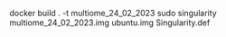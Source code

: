 docker build . -t multiome_24_02_2023
sudo singularity multiome_24_02_2023.img ubuntu.img Singularity.def